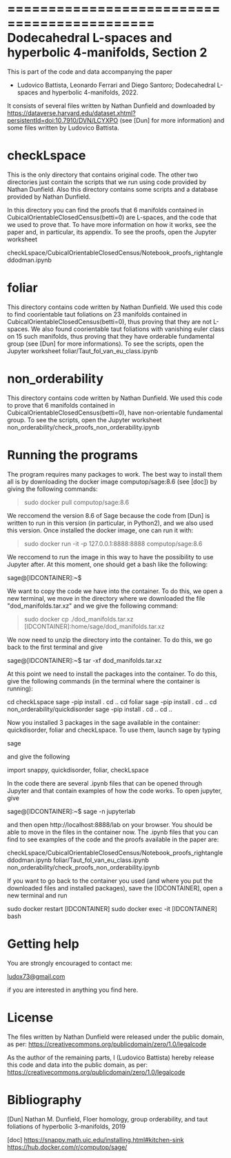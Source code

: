 ============================================
Dodecahedral L-spaces and hyperbolic 4-manifolds, Section 2
============================================

This is part of the code and data accompanying the paper

* Ludovico Battista, Leonardo Ferrari and Diego Santoro; Dodecahedral L-spaces and hyperbolic 4-manifolds, 2022.

It consists of several files written by Nathan Dunfield and downloaded by
https://dataverse.harvard.edu/dataset.xhtml?persistentId=doi:10.7910/DVN/LCYXPO 
(see [Dun] for more information) and some files written by Ludovico Battista.


checkLspace
=========
This is the only directory that contains original code. The other two directories
just contain the scripts that we run using code provided by Nathan Dunfield. Also
this directory contains some scripts and a database provided by Nathan Dunfield.

In this directory you can find the proofs that 6 manifolds contained in
CubicalOrientableClosedCensus(betti=0) are L-spaces, and the code that we used to prove that.
To have more information on how it works, see the paper and, in particular, its appendix.
To see the proofs, open the Jupyter worksheet 

checkLspace/CubicalOrientableClosedCensus/Notebook_proofs_rightangleddodman.ipynb


foliar
=========
This directory contains code written by Nathan Dunfield. We used this code to find
coorientable taut foliations on 23 manifolds contained in CubicalOrientableClosedCensus(betti=0),
thus proving that they are not L-spaces. We also found coorientable taut foliations with
vanishing euler class on 15 such manifolds, thus proving that they have orderable fundamental group
(see [Dun] for more informations). To see the scripts, open the Jupyter worksheet 
foliar/Taut_fol_van_eu_class.ipynb

non_orderability
=========
This directory contains code written by Nathan Dunfield. We used this code to prove that
6 manifolds contained in CubicalOrientableClosedCensus(betti=0), have non-orientable fundamental group.
To see the scripts, open the Jupyter worksheet 
non_orderability/check_proofs_non_orderability.ipynb


Running the programs
====================

The program requires many packages to work. The best way to install them all 
is by downloading the docker image computop/sage:8.6 (see [doc]) by giving the following commands:

>sudo docker pull computop/sage:8.6

We reccomend the version 8.6 of Sage because the code from [Dun] is written 
to run in this version (in particular, in Python2), and we also used this version.
Once installed the docker image, one can run it with: 

>sudo docker run -it -p 127.0.0.1:8888:8888 computop/sage:8.6

We reccomend to run the image in this way to have the possibility to use Jupyter after.
At this moment, one should get a bash like the following:

sage@[IDCONTAINER]:~$

We want to copy the code we have into the container. To do this, we open a new terminal,
we move in the directory where we downloaded the file "dod_manifolds.tar.xz" and we give
the following command:

>sudo docker cp ./dod_manifolds.tar.xz [IDCONTAINER]:home/sage/dod_manifolds.tar.xz

We now need to unzip the directory into the container. To do this, we go back to the first terminal and give

sage@[IDCONTAINER]:~$ tar -xf dod_manifolds.tar.xz

At this point we need to install the packages into the container.
To do this, give the following commands (in the terminal where the container is running):

cd checkLspace
sage -pip install .
cd ..
cd foliar
sage -pip install .
cd ..
cd non_orderability/quickdisorder
sage -pip install .
cd ..
cd ..


Now you installed 3 packages in the sage available in the container: quickdisorder,
foliar and checkLspace. To use them, launch sage by typing

sage

and give the following

import snappy, quickdisorder, foliar, checkLspace

In the code there are several .ipynb files that can
be opened through Jupyter and that contain  examples 
of how the code works. To open jupyter, give 

sage@[IDCONTAINER]:~$ sage -n jupyterlab

and then open http://localhost:8888/lab on your browser. You should be
able to move in the files in the container now. The .ipynb files that you can
find to see examples of the code and the proofs available in the paper are:

checkLspace/CubicalOrientableClosedCensus/Notebook_proofs_rightangleddodman.ipynb
foliar/Taut_fol_van_eu_class.ipynb
non_orderability/check_proofs_non_orderability.ipynb


If you want to go back to the container you used (and where you put the
downloaded files and installed packages), save the [IDCONTAINER], open a new terminal and run

sudo docker restart [IDCONTAINER]
sudo docker exec -it [IDCONTAINER] bash



Getting help
============

You are strongly encouraged to contact me:

  ludox73@gmail.com

if you are interested in anything you find here.

License
=======
The files written by Nathan Dunfield were released under the public domain, as per:
  https://creativecommons.org/publicdomain/zero/1.0/legalcode

As the author of the remaining parts, I (Ludovico Battista) 
hereby release this code and data into the public domain, as per:
  https://creativecommons.org/publicdomain/zero/1.0/legalcode
  
 Bibliography
 ==============
 
 [Dun] Nathan M. Dunfield, Floer homology, group orderability, and taut
  foliations of hyperbolic 3-manifolds, 2019
  
 [doc]  https://snappy.math.uic.edu/installing.html#kitchen-sink
        https://hub.docker.com/r/computop/sage/